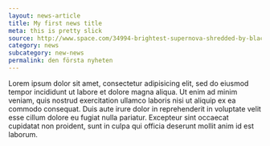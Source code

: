 ```yaml
---
layout: news-article
title: My first news title
meta: this is pretty slick
source: http://www.space.com/34994-brightest-supernova-shredded-by-black-hole.html
category: news
subcategory: new-news
permalink: den första nyheten
---
```



Lorem ipsum dolor sit amet, consectetur adipisicing elit, sed do eiusmod tempor incididunt ut labore et dolore magna aliqua. Ut enim ad minim veniam, quis nostrud exercitation ullamco laboris nisi ut aliquip ex ea commodo consequat. Duis aute irure dolor in reprehenderit in voluptate velit esse cillum dolore eu fugiat nulla pariatur. Excepteur sint occaecat cupidatat non proident, sunt in culpa qui officia deserunt mollit anim id est laborum.

